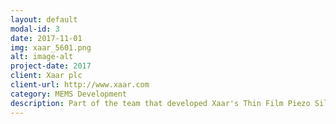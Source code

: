 ```yaml
---
layout: default
modal-id: 3
date: 2017-11-01
img: xaar_5601.png
alt: image-alt
project-date: 2017
client: Xaar plc
client-url: http://www.xaar.com
category: MEMS Development
description: Part of the team that developed Xaar's Thin Film Piezo Silicon MEMS technology. <br> <br> Image credit Xaar plc
---
```

